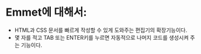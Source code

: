 # Emmet에 대해서:
- HTML과 CSS 문서를 빠르게 작성할 수 있게 도와주는 편집기의 확장기능이다.
- 몇 자를 적고 TAB 또는 ENTER키를 누르면 자동적으로 나머지 코드를 생성시켜 주는 기능이다.
